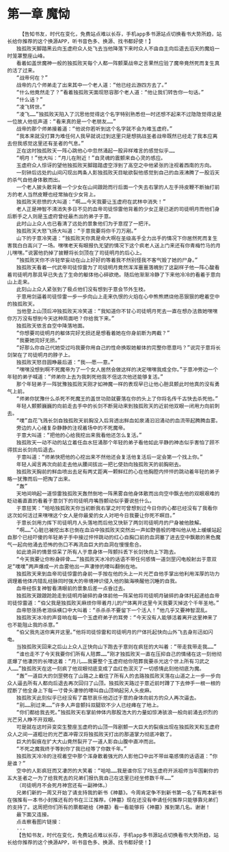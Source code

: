 # 第一章 魔恸
        【告知书友，时代在变化，免费站点难以长存，手机app多书源站点切换看书大势所趋，站长给你推荐的这个换源APP，听书音色多、换源、找书都好使！】
       独孤败天脚踏黑云向玉虚府众人处飞去当他降落下来时众人不由自主向后退去滔天的魔焰一时笼罩整座山峰。
       看着如盖世魔神一般的独孤败天每个人都一阵颤栗战帝之言果然应验了魔帝竟然死而复生真的活了过来。
       “战帝何在？”
       战帝的几个师弟走了出来其中一个老人道：“他已经云游四方去了。”
       “什么他竟然走了？”看着独孤败天面现怒容那个老人道：“他让我们转告你一句话。”
       “什么话？”
       “凌飞转世。”
       “凌飞……”独孤败天陷入了沉思他觉得这个名字特别熟悉但一时还想不起来不过隐隐觉得这是一位故人他低声道：“看来真的是一个老朋友……”
       战帝的那个师弟接着道：“他说你若听到这个名字就不会为难玉虚府。”
       “我本来就没打算为难任何人我早就说过到这里只是想挑战圣者战帝既然已经走了我本应离去但我感觉这里还有圣者的气息。”
       正在这时独孤败天一阵心跳他心中忽然涌起一股异样难言的感觉似乎……
       “明月！”他大叫：“月儿在附近！”自灵魂的震颤来自心灵的感应。
       玉虚府众人惊讶的望他独孤败天脚踏踏虚空浮到了高空之中他紧张的注视着西南的方向。
       一刻钟后远处的山间闪现出两条人影独孤败天目眦欲裂他感觉到自己的血液沸腾了一股滔天的杀气自他身体散而出。
       一个老人披头散背着一个少女在山间踉跄而行后面一个失去右掌的人左手持皮鞭不断抽打前方的老人当然皮鞭也经常抽在少女背上。
       独孤败天悲愤的大叫道：“啊……今天我要让玉虚府在武林中消失！”
       老人正是神智不清消失多日不见的血帝司徒惊雷他背着的少女正是已逝的司徒明月而他们身后断手之人则是玉虚府曾经最杰出的弟子于意。
       此时山上众人也已看清了远处的景象他们为于意捏了一把汗。
       独孤败天大怒飞扬大叫道：“于意我要将你千刀万剐。”
       山下的于意冷笑道：“独孤败天你真是命大啊在圣级高手全力出手的情况下你居然死而复生害我白白高兴了一场。嘿嘿老天有眼报仇无望的情况下这个疯老人送上门来还有你青梅竹马的月儿嘿嘿。”说罢他扔掉了披鞭将长剑顶在了司徒明月的后心上。
       “独孤败天你不许轻举妄动在山上好好的等着我不然别怪我不客气毁了她的尸身。”
       独孤败天看着一代武帝司徒惊雷为了司徒明月竟然浑浑噩噩落魄到了这副样子他一阵心酸看着司徒明月那具早已失去了生命的躯体他心碎欲绝。随后他渐渐冷静了下来他冷冷的看着于意向山上走来。
       此刻山上众人紧张到了极点他们没有想到于意会节外生枝。
       于意用剑逼着司徒惊雷一步一步向山上走来仇恨的火焰在心中熊熊燃烧他恶狠狠的瞪着空中的独孤败天。
       当他登上山顶后冲独孤败天冷笑道：“我知道你不甘心司徒明月死去一直在想办法救她嘿嘿你万万没有想到今天这种局面吧？你给我下来。”
       独孤败天依言自空中降落地面。
       “你想要司徒明月的躯体完好无损还是想看着她在你身前断为两截？”
       “我要她完好无损。”
       “好那么你自己代她受过吗我要你用自己的性命换取她躯体的完整你愿意吗？”说完于意将长剑架在了司徒明月的脖子上。
       独孤败天怒目圆睁最后道：“我——愿——意。”
       “嘿嘿没想到啊不死魔帝为了一个女人居然会做这样的决定嘿嘿我成全你。”于意冲旁边一个年轻的弟子喊道：“师弟你上去为我刺死他我不信这次他还能够复活。”
       那个年轻弟子一阵犹豫独孤败天刚才如神魔一样的表现早已让他心胆具颤此时他真的没有勇气上前。
       “师弟你犹豫什么杀死不死魔王的盖世功勋就要落在你的头上了你将名传千古快去杀死他。”
       年轻人颤颤巍巍的向前走去手中的长剑不断晃动来到独孤败天的近前他双眼一闭用力向前刺去。
       “噗”血花飞溅长剑自独孤败天前胸没入后背透出鲜血如泉涌汩汩涌动的血流带起腾腾血雾。
       旁边的人心绪复杂静静的注视着场中的不死魔帝。
       于意大叫道：“把他的心给我挖出来我看他还怎么复活。”
       独孤败天一动不动的站立着任血水狂涌那个年轻的弟子看他如此平静的神态似乎害怕了顾不得拔出长剑向后退去。
       于意叫道：“师弟快把他的心挖出来不然他还会复活他复活后一定会第一个找上你。”
       年轻人闻言再次向前走去他从腰间拔出一把匕使劲向独孤败天的前胸剜去。
       独孤败天胸前的鲜血喷出去足有两丈距离一颗鲜红的心在他胸腔内怦怦的跳动着年轻的弟子略一犹豫而后一把掏了出来。
       “轰”
       天地间响起一道惊雷独孤败天轰然倒地一阵黑雾自他身体散而出向空中飘去他的双眼艰难的眨动着直直的看着于意剑下的司徒明月嘴唇颤动似乎要说些什么。
       于意狂笑：“哈哈独孤败天你当初断我右掌之时可曾想到过今日你的心都已经没有了我看你这次如何活过来嘿嘿这个女人是你最爱的女人对吧今日我要让你死不瞑目。”
       于意长剑用力挥下司徒明月人头落地而后他又快斩了两剑司徒明月的尸身被他肢解。
       “啊……”心脏已被挖出本已倒在血泊中独孤败天突然出一声如野兽般的嚎叫他从地上缓缓站起自那个已经吓傻的年轻弟子手中接过怦怦跳动的红心自胸口前的血洞塞了进去空中飘散的黑色魔气一起向他涌去恐怖的伤口不再流血巨大的血洞在慢慢愈合。
       如此诡异的情景惊呆了所有人于意身体一阵颤抖丢下长剑快向上下跑去。
       “今天我要让你粉身碎骨……”独孤败天冰冷的话语不带任何感情一道剑罡闪电般射出于意双足“噗噗”两声爆成一片血雾他出一声凄惨的嚎叫翻倒在地。
       独孤败天来到血帝司徒惊雷的身前一手按在他的头上一片光芒自他手掌出他利用浑厚的功力调理着他体内错乱经脉同时强大的帝境神识侵入他的脑海唤醒他沉睡的自我。
       血帝经恢复神智看清眼前的景象后差一点昏过去。
       独孤败天踉踉跄跄走到徒明月破碎的身体前他一阵呆他将司徒明月破碎的身体托起递给血帝司徒惊雷道：“伯父我是独孤败天麻烦你带着月儿的尸体离开这里今天我要灭掉这个千年圣地。”
       血帝怒张扬老泪纵横口中大叫着：“杀杀杀不要留下一个活人！”他几乎又要神智混乱。
       独孤败天冰冷的声音响在每一个玉虚府弟子的耳旁：“今天没有人能够活着离开这里神来了也不能阻止我的杀意。”
       “伯父我先送你离开这里。”他将司徒惊雷和司徒明月的尸体托起快向山外飞去身形迅如闪电。
       当独孤败天回来之后山上众人正快向山下跑去于意则在疯狂的大叫着：“带走我带走我……”
       “谁也走不了今天我要你们所有人陪葬……”刚才独孤败天一直在压抑自己的情绪在这一刻他彻底爆了他凄厉的长嚎这着：“月儿……我要整个玉虚府给你陪葬我要杀光这个世上所有习武之人……”独孤败天在这一刻疯了他双眼彻底变成了血红色泯灭了一切感情此刻他彻底为魔。
       “轰”一道巨大的剑罡劈在了山路之上截住了所有人的去路独孤败天落在山道之上一步一步向众人逼去所有人都向后退去再次回归了山顶。独孤败天路过于意近前时蹲了下去伸手一根一根的捏断了他全身上下每一寸骨头凄惨的嚎叫自山顶响起另人头皮麻。
       独孤败天此刻似乎已经没有了喜怒哀乐他迈过于意的身体向前方的众人再次逼去。
       “别……别过来……”许多人声音颤抖双腿软不少人已经瘫在了地上。
       “你们都给我去死。”独孤败天右掌前伸体内那股浩大的力量如惊涛骇浪一般向前涌去炽烈的光芒另人睁不开双眼。
       可是就在这时异变突生整座玉虚府的山顶一阵剧颤一大巨大的裂痕出现在独孤败天和玉虚府众人之间一道粗壮的光芒直冲霄汉将独孤败天打出的那道掌力彻底冲散了。
       巨大的裂痕在扩大大山竟然裂开了一道人影自山腹中直冲而出。
       “不死之魔我终于等到你了我已经等了你数千年。”
       独孤败天冷冷的注视着空中那个浑身散着强光的人影他口中出不带丝毫感情的话语道：“你是谁？”
       空中的人影疯狂而又凄厉的大笑着：“哈哈……我是谁你忘了吗玉虚府开派祖师当年围剿你的五大圣者之一为了给我死去的兄弟们报仇我自己在这里已经坐修数千年……”
       （司徒明月不会死月神宫还有一副神体。）
       兄弟们新的一周又开始了请支持我的新书《神墓》。今周肯定争不到新书第一名了有两本新书在强推有一本书小封推还有的书在三江推荐。《神墓》现在还没有申请任何推荐只能够靠兄弟们的支持了。这周把你们所有的票都砸给《神墓》看一看能够将《神墓》推到第几名。谢谢！
       最下面又连接。
       点击察看图片链接：
       ...
       【告知书友，时代在变化，免费站点难以长存，手机app多书源站点切换看书大势所趋，站长给你推荐的这个换源APP，听书音色多、换源、找书都好使！】
